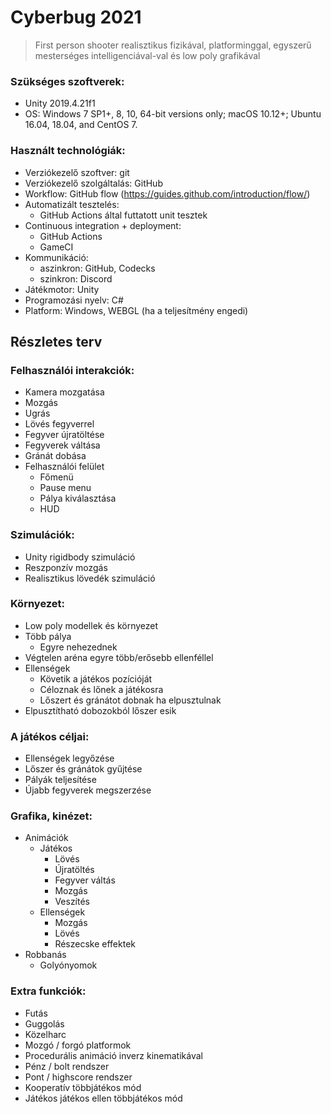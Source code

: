 # Cyberbug 2021
> First person shooter realisztikus fizikával, platforminggal, egyszerű mesterséges intelligenciával-val és low poly grafikával

### Szükséges szoftverek:
 * Unity 2019.4.21f1
 * OS: Windows 7 SP1+, 8, 10, 64-bit versions only; macOS 10.12+; Ubuntu 16.04, 18.04, and CentOS 7.

### Használt technológiák:
 * Verziókezelő szoftver: git
 * Verziókezelő szolgáltalás: GitHub
 * Workflow: GitHub flow (https://guides.github.com/introduction/flow/)
 * Automatizált tesztelés:
   * GitHub Actions által futtatott unit tesztek
 * Continuous integration + deployment:
   * GitHub Actions
   * GameCI
 * Kommunikáció: 
   * aszinkron: GitHub, Codecks
   * szinkron: Discord
 * Játékmotor: Unity
 * Programozási nyelv: C#
 * Platform: Windows, WEBGL (ha a teljesítmény engedi)

## Részletes terv

### Felhasználói interakciók:
 * Kamera mozgatása
 * Mozgás
 * Ugrás
 * Lövés fegyverrel
 * Fegyver újratöltése
 * Fegyverek váltása
 * Gránát dobása
 * Felhasználói felület
   * Főmenü
   * Pause menu
   * Pálya kiválasztása
   * HUD

### Szimulációk:
 * Unity rigidbody szimuláció
 * Reszponzív mozgás
 * Realisztikus lövedék szimuláció

### Környezet:
 * Low poly modellek és környezet
 * Több pálya
   * Egyre nehezednek
 * Végtelen aréna egyre több/erősebb ellenféllel
 * Ellenségek
   * Követik a játékos pozícióját
   * Céloznak és lőnek a játékosra
   * Lőszert és gránátot dobnak ha elpusztulnak
 * Elpusztítható dobozokból lőszer esik

### A játékos céljai:
 * Ellenségek legyőzése
 * Lőszer és gránátok gyűjtése
 * Pályák teljesítése
 * Újabb fegyverek megszerzése

### Grafika, kinézet:
 * Animációk
   * Játékos
     * Lövés
     * Újratöltés
     * Fegyver váltás
     * Mozgás
     * Veszítés
   * Ellenségek
     * Mozgás
     * Lövés
     * Részecske effektek
 * Robbanás
   * Golyónyomok

### Extra funkciók:
 * Futás
 * Guggolás
 * Közelharc
 * Mozgó / forgó platformok
 * Procedurális animáció inverz kinematikával
 * Pénz / bolt rendszer
 * Pont / highscore rendszer
 * Kooperatív többjátékos mód
 * Játékos játékos ellen többjátékos mód
